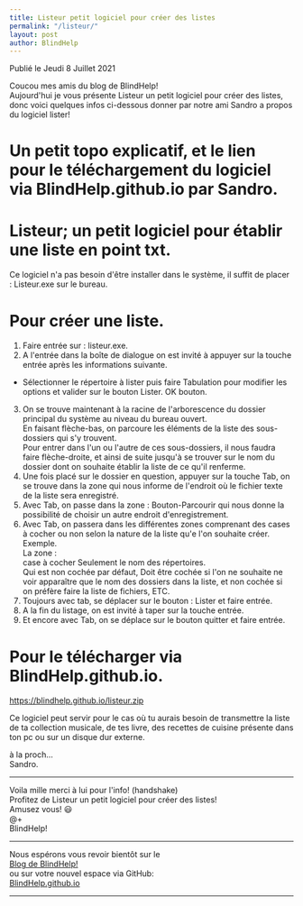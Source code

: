 ```yaml
---
title: Listeur petit logiciel pour créer des listes
permalink: "/listeur/"
layout: post
author: BlindHelp
---
```


<footer>Publié le Jeudi 8 Juillet 2021</footer>


Coucou mes amis du blog de BlindHelp!    
Aujourd'hui je vous présente Listeur un petit logiciel pour créer des listes, donc voici quelques infos ci-dessous donner par notre ami Sandro a propos du logiciel lister!    

# Un petit topo explicatif, et le lien pour le téléchargement du logiciel via BlindHelp.github.io par Sandro.

# Listeur; un petit logiciel pour établir une liste en point txt.

Ce logiciel n'a pas besoin d'être installer dans le système, il suffit de placer : Listeur.exe sur le bureau.  

# Pour créer une liste.

1. Faire entrée sur : listeur.exe.   
2. A l'entrée dans la boîte de dialogue on est invité à appuyer sur la touche entrée après les informations suivante.  
- Sélectionner le répertoire à lister puis faire Tabulation pour modifier les options et valider sur le bouton Lister. OK bouton.  
3. On se trouve maintenant à la racine de l'arborescence du dossier principal du système au niveau du bureau ouvert.  
En faisant flèche-bas, on parcoure les éléments de la liste des sous-dossiers qui s'y trouvent.  
Pour entrer dans l'un ou l'autre de ces sous-dossiers, il nous faudra faire flèche-droite, et ainsi de suite jusqu'à se trouver sur le nom du dossier dont on souhaite établir la liste de ce qu'il renferme.  
4. Une fois placé sur le dossier en question, appuyer sur la touche Tab, on se trouve dans la zone qui nous informe de l'endroit où le fichier texte de la liste sera enregistré.  
5. Avec Tab, on passe dans la zone : Bouton-Parcourir qui nous donne la possibilité de choisir un autre endroit d'enregistrement.  
6. Avec Tab, on passera dans les différentes zones comprenant des cases à cocher ou non selon la nature de la liste qu'e l'on souhaite créer.  
Exemple.  
La zone :  
case à cocher Seulement le nom des répertoires.  
Qui est non cochée par défaut, 
Doit être cochée si l'on ne souhaite ne voir apparaître que le nom des dossiers dans la liste, et non cochée si on préfère faire la liste de fichiers, ETC.  
7. Toujours avec tab, se déplacer sur le bouton : Lister et faire entrée.  
8. A la fin du listage, on est invité à taper sur la touche entrée.  
9. Et encore avec Tab, on se déplace sur le bouton quitter et faire entrée.  

# Pour le télécharger via BlindHelp.github.io.

<https://blindhelp.github.io/listeur.zip>

Ce logiciel peut servir pour le cas où tu aurais besoin de transmettre la liste de ta collection musicale, de tes livre, des recettes de cuisine présente dans ton pc ou sur un disque dur externe.  

à la proch...  
Sandro.  

---

Voila mille merci à lui pour l'info! (handshake)    
Profitez de Listeur un petit logiciel pour créer des listes!    
Amusez vous! 😃    
@+    
BlindHelp!    

---

Nous espérons vous revoir bientôt sur le      
[Blog de BlindHelp!](http://blindhelp.blogspot.fr/)                    
ou sur  votre nouvel espace via GitHub:                     
[BlindHelp.github.io](https://blindhelp.github.io)                    

---